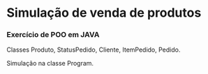 # Simulação de venda de produtos

### Exercício de POO em JAVA

Classes Produto, StatusPedido, Cliente, ItemPedido, Pedido.

Simulação na classe Program.